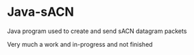 # Java-sACN

Java program used to create and send sACN datagram packets

Very much a work and in-progress and not finished
